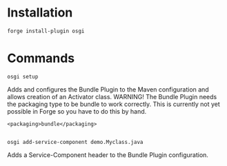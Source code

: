 Installation
============
    forge install-plugin osgi

Commands
============
    osgi setup

Adds and configures the Bundle Plugin to the Maven configuration and allows creation of an Activator class.
WARNING! The Bundle Plugin needs the packaging type to be bundle to work correctly. This is currently not yet possible in Forge so you have to do this by hand.

    <packaging>bundle</packaging>


    osgi add-service-component demo.Myclass.java

Adds a Service-Component header to the Bundle Plugin configuration.
